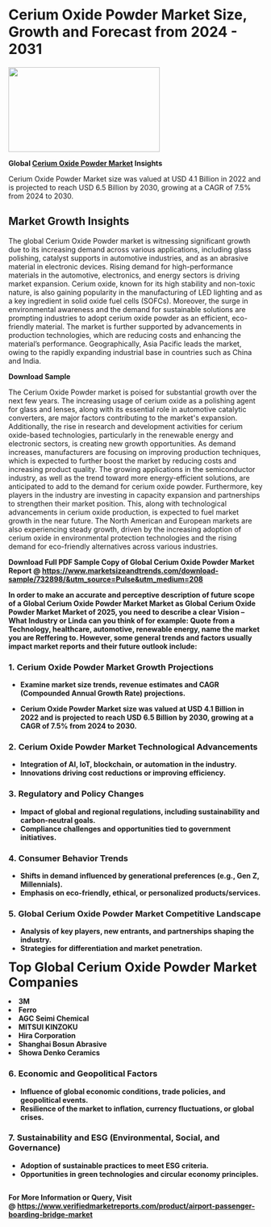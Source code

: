 <H1>Cerium Oxide Powder Market Size, Growth and Forecast from 2024 - 2031</H1><img class="aligncenter size-medium wp-image-584254" src="https://thirdeyenews.in/wp-content/uploads/2024/09/Global-Market-Research-300x168.jpeg" alt="" width="300" height="168" /><p><strong>Global&nbsp;<a href="https://www.marketsizeandtrends.com/download-sample/732898/&amp;utm_source=Pulse&amp;utm_medium=208">Cerium Oxide Powder Market</a> Insights</strong></p><p>Cerium Oxide Powder Market size was valued at USD 4.1 Billion in 2022 and is projected to reach USD 6.5 Billion by 2030, growing at a CAGR of 7.5% from 2024 to 2030.</p><p><h2>Market Growth Insights</h2> <p>The global Cerium Oxide Powder market is witnessing significant growth due to its increasing demand across various applications, including glass polishing, catalyst supports in automotive industries, and as an abrasive material in electronic devices. Rising demand for high-performance materials in the automotive, electronics, and energy sectors is driving market expansion. Cerium oxide, known for its high stability and non-toxic nature, is also gaining popularity in the manufacturing of LED lighting and as a key ingredient in solid oxide fuel cells (SOFCs). Moreover, the surge in environmental awareness and the demand for sustainable solutions are prompting industries to adopt cerium oxide powder as an efficient, eco-friendly material. The market is further supported by advancements in production technologies, which are reducing costs and enhancing the material’s performance. Geographically, Asia Pacific leads the market, owing to the rapidly expanding industrial base in countries such as China and India.</p> <p><strong>Download Sample</strong></p> <p>The Cerium Oxide Powder market is poised for substantial growth over the next few years. The increasing usage of cerium oxide as a polishing agent for glass and lenses, along with its essential role in automotive catalytic converters, are major factors contributing to the market's expansion. Additionally, the rise in research and development activities for cerium oxide-based technologies, particularly in the renewable energy and electronic sectors, is creating new growth opportunities. As demand increases, manufacturers are focusing on improving production techniques, which is expected to further boost the market by reducing costs and increasing product quality. The growing applications in the semiconductor industry, as well as the trend toward more energy-efficient solutions, are anticipated to add to the demand for cerium oxide powder. Furthermore, key players in the industry are investing in capacity expansion and partnerships to strengthen their market position. This, along with technological advancements in cerium oxide production, is expected to fuel market growth in the near future. The North American and European markets are also experiencing steady growth, driven by the increasing adoption of cerium oxide in environmental protection technologies and the rising demand for eco-friendly alternatives across various industries.</p> <p><strong></p><p><span class=""><strong>Download Full PDF Sample Copy of Global Cerium Oxide Powder Market Report</strong> @ <a href="https://www.marketsizeandtrends.com/download-sample/732898/&amp;utm_source=Pulse&amp;utm_medium=208" target="_blank">https://www.marketsizeandtrends.com/download-sample/732898/&amp;utm_source=Pulse&amp;utm_medium=208</a></span></p><p>In order to make an accurate and perceptive description of future scope of a Global&nbsp;Cerium Oxide Powder Market Market as Global&nbsp;Cerium Oxide Powder Market Market of 2025, you need to describe a clear Vision &ndash; What Industry or Linda can you think of for example: Quote from a Technology, healthcare, automotive, renewable energy, name the market you are Reffering to. However, some general trends and factors usually impact market reports and their future outlook include:</p><h3>1.&nbsp;<strong>Cerium Oxide Powder Market Growth Projections</strong></h3><ul><li>Examine market size trends, revenue estimates and CAGR (Compounded Annual Growth Rate) projections.</li><li><p>Cerium Oxide Powder Market size was valued at USD 4.1 Billion in 2022 and is projected to reach USD 6.5 Billion by 2030, growing at a CAGR of 7.5% from 2024 to 2030.</p></li></ul><h3>2.&nbsp;<strong>Cerium Oxide Powder Market Technological Advancements</strong></h3><ul><li>Integration of AI, IoT, blockchain, or automation in the industry.</li><li>Innovations driving cost reductions or improving efficiency.</li></ul><h3>3.&nbsp;<strong>Regulatory and Policy Changes</strong></h3><ul><li>Impact of global and regional regulations, including sustainability and carbon-neutral goals.</li><li>Compliance challenges and opportunities tied to government initiatives.</li></ul><h3>4.&nbsp;<strong>Consumer Behavior Trends</strong></h3><ul><li>Shifts in demand influenced by generational preferences (e.g., Gen Z, Millennials).</li><li>Emphasis on eco-friendly, ethical, or personalized products/services.</li></ul><h3>5.&nbsp;<strong>Global Cerium Oxide Powder Market Competitive Landscape</strong></h3><ul><li>Analysis of key players, new entrants, and partnerships shaping the industry.</li><li>Strategies for differentiation and market penetration.</li></ul><p data-pm-slice="1 1 []"><span style="color: inherit; font-family: inherit; font-size: 25px;">Top Global Cerium Oxide Powder Market Companies</span></p><div class="" data-test-id=""><p><li>3M</li><li> Ferro</li><li> AGC Seimi Chemical</li><li> MITSUI KINZOKU</li><li> Hira Corporation</li><li> Shanghai Bosun Abrasive</li><li> Showa Denko Ceramics</li></p></div><h3>6.&nbsp;<strong>Economic and Geopolitical Factors</strong></h3><ul><li>Influence of global economic conditions, trade policies, and geopolitical events.</li><li>Resilience of the market to inflation, currency fluctuations, or global crises.</li></ul><h3>7.&nbsp;<strong>Sustainability and ESG (Environmental, Social, and Governance)</strong></h3><ul><li>Adoption of sustainable practices to meet ESG criteria.</li><li>Opportunities in green technologies and circular economy principles.</li></ul><h2><strong style="font-size: 14px;">For More Information or Query, Visit @&nbsp;</strong><a style="background-color: #ffffff; font-size: 14px;" href="https://www.marketsizeandtrends.com/report/cerium-oxide-powder-market/" target="_blank">https://www.verifiedmarketreports.com/product/airport-passenger-boarding-bridge-market</a></h2>
